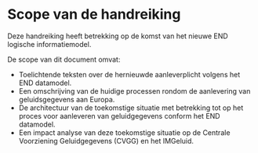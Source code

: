 # Scope van de handreiking

Deze handreiking heeft betrekking op de komst van het nieuwe END logische informatiemodel.

De scope van dit document omvat:

* Toelichtende teksten over de hernieuwde aanleverplicht volgens het END datamodel.
* Een omschrijving van de huidige processen rondom de aanlevering van geluidsgegevens aan Europa.
* De architectuur van de toekomstige situatie met betrekking tot op het proces voor aanleveren van geluidgegevens conform het END datamodel.
* Een impact analyse van deze toekomstige situatie op de Centrale Voorziening Geluidgegevens (CVGG) en het IMGeluid.

